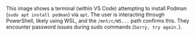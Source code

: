 This image shows a terminal (within VS Code) attempting to install Podman (`sudo apt install podman`) via `apt`. The user is interacting through PowerShell, likely using WSL, and the `/mnt/c/WS...` path confirms this. They encounter password issues during sudo commands (`Sorry, try again.`).